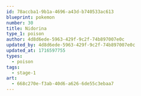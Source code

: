 ```yaml
---
id: 78accba1-9b1a-4696-a43d-b740533ac613
blueprint: pokemon
number: 30
title: Nidorina
type_1: poison
author: 4d8d6ede-5963-429f-9c2f-74b897007e0c
updated_by: 4d8d6ede-5963-429f-9c2f-74b897007e0c
updated_at: 1716597755
types:
  - poison
tags:
  - stage-1
art:
  - 668c270e-f3ab-40d6-a626-6de55c3ebaa7
---
```


